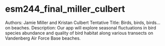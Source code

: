 # esm244_final_miller_culbert
 Authors: Jamie Miller and Kristan Culbert
 Tentative Title: Birds, birds, birds... on beaches.
 Description: Our app will explore seasonal fluctuations in bird species abundance and quality of bird habitat along various transects on Vandenberg Air Force Base beaches.
